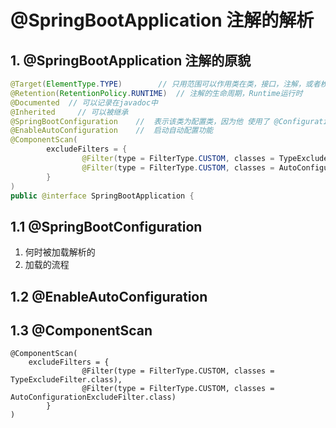 # @SpringBootApplication 注解的解析
## 1.  @SpringBootApplication 注解的原貌

```java
@Target(ElementType.TYPE)        // 只用范围可以作用类在类，接口，注解，或者枚举
@Retention(RetentionPolicy.RUNTIME)  // 注解的生命周期，Runtime运行时
@Documented  // 可以记录在javadoc中
@Inherited     // 可以被继承
@SpringBootConfiguration    //  表示该类为配置类，因为他 使用了 @Configuration注解，就是对该注解的一个重新包装
@EnableAutoConfiguration    //	启动自动配置功能
@ComponentScan(
		excludeFilters = {
				@Filter(type = FilterType.CUSTOM, classes = TypeExcludeFilter.class),
				@Filter(type = FilterType.CUSTOM, classes = AutoConfigurationExcludeFilter.class)
		}
)
public @interface SpringBootApplication {
```


## 1.1 @SpringBootConfiguration
1. 何时被加载解析的
2. 加载的流程
## 1.2 @EnableAutoConfiguration

## 1.3 @ComponentScan
    @ComponentScan(      
        excludeFilters = {              
                    @Filter(type = FilterType.CUSTOM, classes = TypeExcludeFilter.class),       
                    @Filter(type = FilterType.CUSTOM, classes = AutoConfigurationExcludeFilter.class)       
            }   
    )   